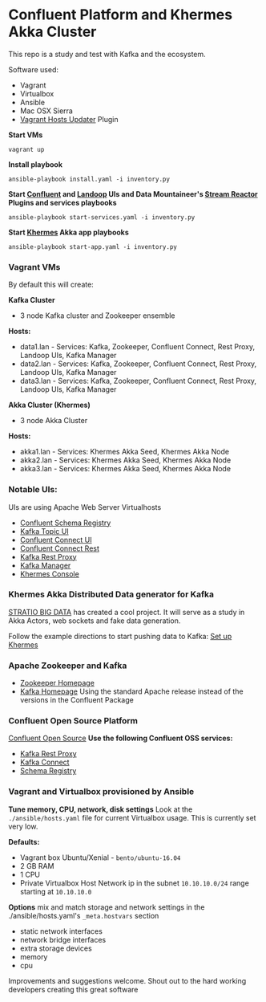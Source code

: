 # Confluent Platform and Khermes Akka Cluster

This repo is a study and test with Kafka and the ecosystem.

Software used:
* Vagrant
* Virtualbox
* Ansible
* Mac OSX Sierra
* [Vagrant Hosts Updater](https://github.com/cogitatio/vagrant-hostsupdater) Plugin

**Start VMs**
```
vagrant up
```

**Install playbook**
```
ansible-playbook install.yaml -i inventory.py
```

**Start [Confluent](https://github.com/confluentinc) and [Landoop](https://github.com/Landoop) UIs and Data Mountaineer's [Stream Reactor](https://github.com/datamountaineer/stream-reactor) Plugins and services playbooks**
```
ansible-playbook start-services.yaml -i inventory.py
```

**Start [Khermes](https://github.com/Stratio/khermes/wiki/Getting-started) Akka app playbooks**
```
ansible-playbook start-app.yaml -i inventory.py
```

### Vagrant VMs

By default this will create:

**Kafka Cluster**
* 3 node Kafka cluster and Zookeeper ensemble

**Hosts:**
- data1.lan - Services: Kafka, Zookeeper, Confluent Connect, Rest Proxy, Landoop UIs, Kafka Manager
- data2.lan - Services: Kafka, Zookeeper, Confluent Connect, Rest Proxy, Landoop UIs, Kafka Manager
- data3.lan - Services: Kafka, Zookeeper, Confluent Connect, Rest Proxy, Landoop UIs, Kafka Manager

**Akka Cluster (Khermes)**
* 3 node Akka Cluster

**Hosts:**
- akka1.lan - Services: Khermes Akka Seed, Khermes Akka Node
- akka2.lan - Services: Khermes Akka Seed, Khermes Akka Node
- akka3.lan - Services: Khermes Akka Seed, Khermes Akka Node

### Notable UIs:
UIs are using Apache Web Server Virtualhosts
* [Confluent Schema Registry](http://data1.lan)
* [Kafka Topic UI](http://data1.lan:8090/#/)
* [Confluent Connect UI](http://data1.lan:8084/)
* [Confluent Connect Rest](http://data1.lan:8083/)
* [Kafka Rest Proxy](http://data1.lan:8082/)
* [Kafka Manager](http://data1.lan:9000/)
* [Khermes Console](http://akka1.lan:9080/console)

### Khermes Akka Distributed Data generator for Kafka
[STRATIO BIG DATA](http://www.stratio.com/) has created a cool project.
It will serve as a study in Akka Actors, web sockets and fake data generation.

Follow the example directions to start pushing data to Kafka:
[Set up Khermes](https://github.com/Stratio/khermes/wiki/Set-up-Khermes)

### Apache Zookeeper and Kafka
* [Zookeeper Homepage](https://zookeeper.apache.org/)
* [Kafka Homepage](https://kafka.apache.org/)
Using the standard Apache release instead of the versions in the Confluent Package

### Confluent Open Source Platform
[Confluent Open Source](https://www.confluent.io/product/confluent-open-source/)
**Use the following Confluent OSS services:**
* [Kafka Rest Proxy](https://docs.confluent.io/current/kafka-rest/docs/index.html)
* [Kafka Connect](https://docs.confluent.io/current/connect/index.html)
* [Schema Registry](https://docs.confluent.io/current/schema-registry/docs/index.html)

### Vagrant and Virtualbox provisioned by Ansible
**Tune memory, CPU, network, disk settings**
Look at the ```./ansible/hosts.yaml``` file for current Virtualbox usage. This is currently set very low.

**Defaults:**
* Vagrant box Ubuntu/Xenial - ```bento/ubuntu-16.04```
* 2 GB RAM
* 1 CPU
* Private Virtualbox Host Network ip in the subnet ```10.10.10.0/24``` range starting at ```10.10.10.0```

**Options**
mix and match storage and network settings in the ./ansible/hosts.yaml's ```_meta.hostvars``` section
* static network interfaces
* network bridge interfaces
* extra storage devices
* memory
* cpu

Improvements and suggestions welcome.
Shout out to the hard working developers creating this great software
